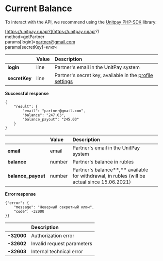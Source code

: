 # Current Balance

To interact with the API, we recommend using the [Unitpay PHP-SDK](https://github.com/unitpay/php-sdk) library:

[https://unitpay.ru/api?](https://unitpay.ru/api?)   
     method=getPartner   
     params\[login\]=partner@gmail.com   
     params\[secretKey\]=ключ

|  | **Value** | **Description** |
| :--- | :--- | :--- |
| **login** | line | Partner's email in the UnitPay system |
| **secretKey** | line | Partner's secret key, available in the [profile settings](https://unitpay.money/partner/profile/edit) |

**Successful response**

```text
{
    "result": {
        "email": "partner@gmail.com",
        "balance": "247.03",
        "balance_payout": "245.03"
    }
}
```

|  | **Value** | **Description** |
| :--- | :--- | :--- |
| **email** | email | Partner's email in the UnitPay system |
| **balance** | number | Partner's balance in rubles |
| **balance\_payout** | number | Partner's balance**,** available for withdrawal, in rubles \(will be actual since 15.06.2021\) |

**Error response**

```text
{"error": {
    "message": "Неверный секретный ключ",
    "code": -32000
}}
```

|  | **Description** |
| :--- | :--- |
| **-32000** | Authorization error |
| **-32602** | Invalid request parameters |
| **-32603** | Internal technical error |

